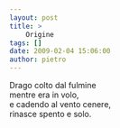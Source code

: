 ```yaml
---
layout: post
title: >
    Origine
tags: []
date: 2009-02-04 15:06:00
author: pietro
---
```

Drago colto dal fulmine<br/>mentre era in volo,<br/>e cadendo al vento cenere,<br/>rinasce spento e solo.
